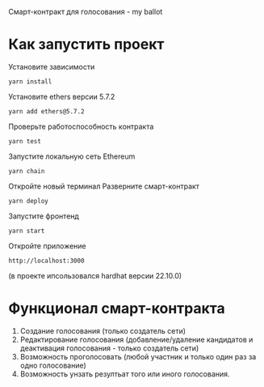 Смарт-контракт для голосования - my ballot

# Как запустить проект

Установите зависимости 

```
yarn install
```

Установите ethers версии 5.7.2

```
yarn add ethers@5.7.2
```

Проверьте работоспособность контракта

```
yarn test
```

Запустите локальную сеть Ethereum 

```
yarn chain
```

Откройте новый терминал
Разверните смарт-контракт 

```
yarn deploy
```

Запустите фронтенд 

```
yarn start
```

Откройте приложение 

```
http://localhost:3000
```

(в проекте ипсользовался hardhat версии 22.10.0)

# Функционал смарт-контракта

1. Создание голосования (только создатель сети)
2. Редактирование голосования (добавление/удаление кандидатов и деактивация голосования - только создатель сети)
3. Возможность проголосовать (любой участник и только один раз за одно голосование)
4. Возможность унзать резултьат того или иного голосования.
